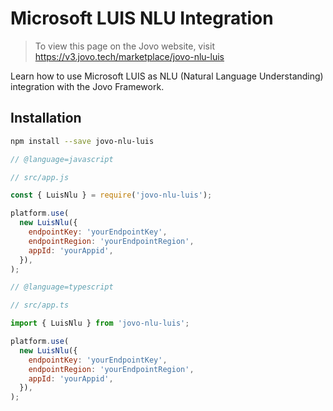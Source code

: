 # Microsoft LUIS NLU Integration

> To view this page on the Jovo website, visit https://v3.jovo.tech/marketplace/jovo-nlu-luis

Learn how to use Microsoft LUIS as NLU (Natural Language Understanding) integration with the Jovo Framework.

## Installation

```sh
npm install --save jovo-nlu-luis
```

```javascript
// @language=javascript

// src/app.js

const { LuisNlu } = require('jovo-nlu-luis');

platform.use(
  new LuisNlu({
    endpointKey: 'yourEndpointKey',
    endpointRegion: 'yourEndpointRegion',
    appId: 'yourAppid',
  }),
);

// @language=typescript

// src/app.ts

import { LuisNlu } from 'jovo-nlu-luis';

platform.use(
  new LuisNlu({
    endpointKey: 'yourEndpointKey',
    endpointRegion: 'yourEndpointRegion',
    appId: 'yourAppid',
  }),
);
```
